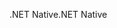 <span data-ttu-id="39a10-101">.NET Native</span><span class="sxs-lookup"><span data-stu-id="39a10-101">.NET Native</span></span>